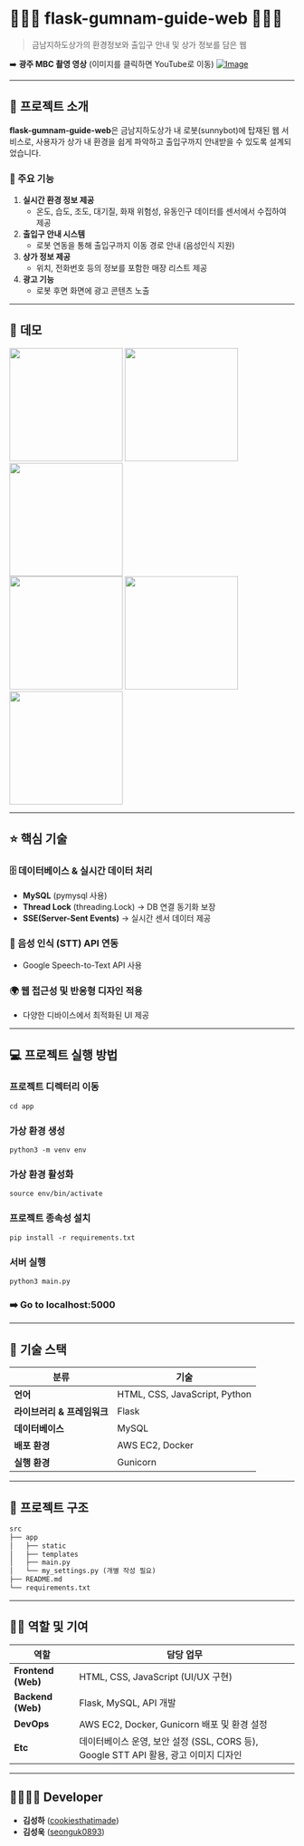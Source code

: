 # 💁🏻‍♀️ flask-gumnam-guide-web 💁🏻‍♀️



> 금남지하도상가의 환경정보와 출입구 안내 및 상가 정보를 담은 웹



➡️ **광주 MBC 촬영 영상** (이미지를 클릭하면 YouTube로 이동)
[![Image](https://github.com/user-attachments/assets/e9924821-8749-4864-b254-969d3ff5f64c)](https://youtu.be/LndJn0Z4PwM)


---

## 📖 프로젝트 소개

**flask-gumnam-guide-web**은 금남지하도상가 내 로봇(sunnybot)에 탑재된 웹 서비스로, 사용자가 상가 내 환경을 쉽게 파악하고 출입구까지 안내받을 수 있도록 설계되었습니다.

### 🔹 주요 기능

1. **실시간 환경 정보 제공**
   - 온도, 습도, 조도, 대기질, 화재 위험성, 유동인구 데이터를 센서에서 수집하여 제공
2. **출입구 안내 시스템**
   - 로봇 연동을 통해 출입구까지 이동 경로 안내 (음성인식 지원)
3. **상가 정보 제공**
   - 위치, 전화번호 등의 정보를 포함한 매장 리스트 제공
4. **광고 기능**
   - 로봇 후면 화면에 광고 콘텐츠 노출
---
## 🎥 데모

<p align="left">
    <img src="https://github.com/user-attachments/assets/49fa61b8-b9c3-4380-a161-2119d55ad99f" width="200" />
    <img src="https://github.com/user-attachments/assets/bb2bc783-26b3-41af-893e-72ded572fd49" width="200" />
    <img src="https://github.com/user-attachments/assets/7d5c02ee-e9eb-42e5-a656-3636d8805d70" width="200" />
  <br>
    <img src="https://github.com/user-attachments/assets/3dd824d6-33d8-4d86-87eb-003120a24213" width="200" />
    <img src="https://github.com/user-attachments/assets/403927dd-559f-40fb-a684-395c4a10097c" width="200" />
    
  <br>
    <img src="https://github.com/user-attachments/assets/56ccc73a-8d5a-45a7-8a0c-ccf7d2f80359" width="200" />
</p>

---

## ⭐ 핵심 기술
### 🗄 데이터베이스 & 실시간 데이터 처리

- **MySQL** (pymysql 사용)
- **Thread Lock** (threading.Lock) → DB 연결 동기화 보장
- **SSE(Server-Sent Events)** → 실시간 센서 데이터 제공

### 🎤 음성 인식 (STT) API 연동

- Google Speech-to-Text API 사용

### 🌍 웹 접근성 및 반응형 디자인 적용

- 다양한 디바이스에서 최적화된 UI 제공

---

## 💻 프로젝트 실행 방법

### 프로젝트 디렉터리 이동
```
cd app
```
### 가상 환경 생성
```
python3 -m venv env
```
### 가상 환경 활성화
```
source env/bin/activate
```
### 프로젝트 종속성 설치
```
pip install -r requirements.txt
```
### 서버 실행
```
python3 main.py
```
### ➡️ Go to localhost:5000

---

## 🔧 기술 스택

| **분류**            | **기술**                        |
| ----------------- | ----------------------------- |
| **언어**            | HTML, CSS, JavaScript, Python |
| **라이브러리 & 프레임워크** | Flask                         |
| **데이터베이스**        | MySQL                         |
| **배포 환경**         | AWS EC2, Docker               |
| **실행 환경**         | Gunicorn                      |

---

## 📁 프로젝트 구조

```markdown
src
├── app
│   ├── static
│   ├── templates
│   ├── main.py
│   └── my_settings.py (개별 작성 필요)
├── README.md
└── requirements.txt
```

---

## 👨‍💻 역할 및 기여

| 역할                 | 담당 업무                                                         |
| ------------------ | ------------------------------------------------------------- |
| **Frontend (Web)** | HTML, CSS, JavaScript (UI/UX 구현)                              |
| **Backend (Web)**  | Flask, MySQL, API 개발                                          |
| **DevOps**         | AWS EC2, Docker, Gunicorn 배포 및 환경 설정                          |
| **Etc**             | 데이터베이스 운영, 보안 설정 (SSL, CORS 등), Google STT API 활용, 광고 이미지 디자인 |

---

## 👨‍👩‍👧‍👦 Developer
*  **김성하** ([cookiesthatimade](https://github.com/cookiesthatimade))
*  **김성욱** ([seonguk0893](https://github.com/seonguk0893))
